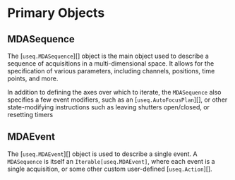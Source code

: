 # Primary Objects

## MDASequence

The [`useq.MDASequence`][] object is the main object used to describe a sequence of
acquisitions in a multi-dimensional space. It allows for the specification of
various parameters, including channels, positions, time points, and more.

In addition to defining the axes over which to iterate, the `MDASequence` also specifies a few event modifiers, such as an [`useq.AutoFocusPlan`][], or other state-modifying instructions such as leaving shutters open/closed, or resetting
timers

## MDAEvent

The [`useq.MDAEvent`][] object is used to describe a single event.  A `MDASequence` is
itself an `Iterable[useq.MDAEvent]`, where each event is a single acquisition, or
some other custom user-defined [`useq.Action`][].
